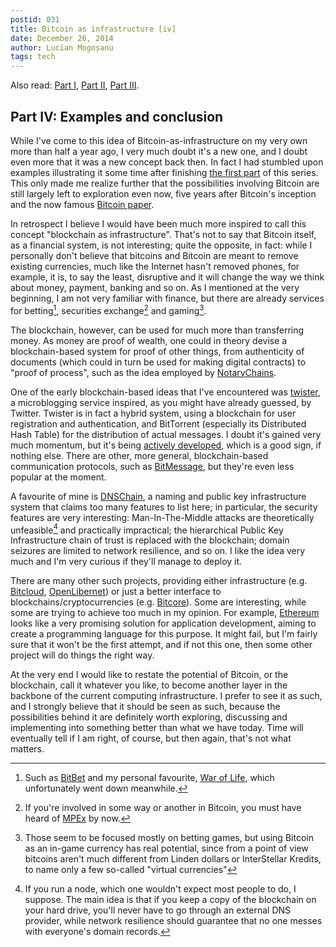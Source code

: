 ```yaml
---
postid: 031
title: Bitcoin as infrastructure [iv]
date: December 26, 2014
author: Lucian Mogoșanu
tags: tech
---
```


Also read: [Part I][1], [Part II][2], [Part III][3].

## Part IV: Examples and conclusion

While I've come to this idea of Bitcoin-as-infrastructure on my very own more
than half a year ago, I very much doubt it's a new one, and I doubt even more
that it was a new concept back then. In fact I had stumbled upon examples
illustrating it some time after finishing [the first part][5] of this series.
This only made me realize further that the possibilities involving Bitcoin are
still largely left to exploration even now, five years after Bitcoin's
inception and the now famous [Bitcoin paper][6].

In retrospect I believe I would have been much more inspired to call this
concept "blockchain as infrastructure". That's not to say that Bitcoin itself,
as a financial system, is not interesting; quite the opposite, in fact: while I
personally don't believe that bitcoins and Bitcoin are meant to remove existing
currencies, much like the Internet hasn't removed phones, for example, it is,
to say the least, disruptive and it will change the way we think about money,
payment, banking and so on. As I mentioned at the very beginning, I am not very
familiar with finance, but there are already services for betting[^12],
securities exchange[^13] and gaming[^14].

The blockchain, however, can be used for much more than transferring money. As
money are proof of wealth, one could in theory devise a blockchain-based system
for proof of other things, from authenticity of documents (which could in turn
be used for making digital contracts) to "proof of process", such as the idea
employed by [NotaryChains][10].

One of the early blockchain-based ideas that I've encountered was [twister][11],
a microblogging service inspired, as you might have already guessed, by
Twitter. Twister is in fact a hybrid system, using a blockchain for user
registration and authentication, and BitTorrent (especially its Distributed
Hash Table) for the distribution of actual messages. I doubt it's gained very
much momentum, but it's being [actively developed][12], which is a good sign,
if nothing else. There are other, more general, blockchain-based communication
protocols, such as [BitMessage][13], but they're even less popular at the
moment.

A favourite of mine is [DNSChain][14], a naming and public key infrastructure
system that claims too many features to list here; in particular, the security
features are very interesting: Man-In-The-Middle attacks are theoretically
unfeasible[^15] and practically impractical; the hierarchical Public Key
Infrastructure chain of trust is replaced with the blockchain; domain seizures
are limited to network resilience, and so on. I like the idea very much and I'm
very curious if they'll manage to deploy it.

There are many other such projects, providing either infrastructure (e.g.
[Bitcloud][15], [OpenLibernet][16]) or just a better interface to
blockchains/cryptocurrencies (e.g. [Bitcore][17]). Some are interesting, while
some are trying to achieve too much in my opinion. For example, [Ethereum][18]
looks like a very promising solution for application development, aiming to
create a programming language for this purpose. It might fail, but I'm fairly
sure that it won't be the first attempt, and if not this one, then some other
project will do things the right way.

At the very end I would like to restate the potential of Bitcoin, or the
blockchain, call it whatever you like, to become another layer in the backbone
of the current computing infrastructure. I prefer to see it as such, and I
strongly believe that it should be seen as such, because the possibilities
behind it are definitely worth exploring, discussing and implementing into
something better than what we have today. Time will eventually tell if I am
right, of course, but then again, that's not what matters.

[^12]: Such as [BitBet][7] and my personal favourite, [War of Life][8], which
unfortunately went down meanwhile.

[^13]: If you're involved in some way or another in Bitcoin, you must have
heard of [MPEx][9] by now.

[^14]: Those seem to be focused mostly on betting games, but using Bitcoin as
an in-game currency has real potential, since from a point of view bitcoins
aren't much different from Linden dollars or InterStellar Kredits, to name only
a few so-called "virtual currencies"

[^15]: If you run a node, which one wouldn't expect most people to do, I
suppose. The main idea is that if you keep a copy of the blockchain on your
hard drive, you'll never have to go through an external DNS provider, while
network resilience should guarantee that no one messes with everyone's domain
records.

[1]: /posts/y00/01f-bitcoin-as-infrastructure-i.html
[2]: /posts/y00/022-bitcoin-as-infrastructure-ii.html
[3]: /posts/y01/027-bitcoin-as-infrastructure-iii.html

[5]: /posts/y00/01f-bitcoin-as-infrastructure-i.html
[6]: https://bitcoin.org/bitcoin.pdf
[7]: http://bitbet.us/
[8]: https://btc.waroflife.com/
[9]: http://mpex.co/
[10]: https://github.com/NotaryChains/NotaryChainDocs
[11]: http://twister.net.co/
[12]: https://github.com/miguelfreitas/twister-core
[13]: https://bitmessage.org/wiki/Main_Page
[14]: https://github.com/okTurtles/dnschain
[15]: http://boingboing.net/2014/01/17/bitcloud-bitcoin-like-system.html
[16]: http://openlibernet.org/index.html
[17]: http://bitcore.io/
[18]: https://www.ethereum.org/
